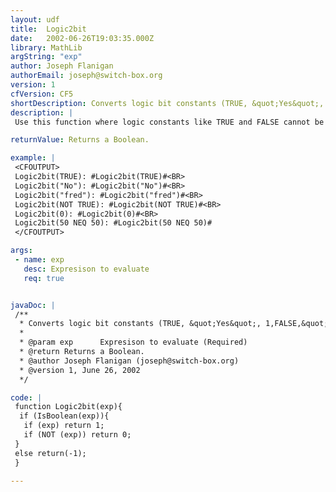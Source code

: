```yaml
---
layout: udf
title:  Logic2bit
date:   2002-06-26T19:03:35.000Z
library: MathLib
argString: "exp"
author: Joseph Flanigan
authorEmail: joseph@switch-box.org
version: 1
cfVersion: CF5
shortDescription: Converts logic bit constants (TRUE, &quot;Yes&quot;, 1,FALSE,&quot;No&quot;,0) or logical expressions to bit values (1,0).  A non-boolean value returns a -1 value.
description: |
 Use this function where logic constants like TRUE and FALSE cannot be used. A non-bit value -1 is used when valid expression is not a logic value.

returnValue: Returns a Boolean.

example: |
 <CFOUTPUT>
 Logic2bit(TRUE): #Logic2bit(TRUE)#<BR>
 Logic2bit("No"): #Logic2bit("No")#<BR>
 Logic2bit("fred"): #Logic2bit("fred")#<BR>
 Logic2bit(NOT TRUE): #Logic2bit(NOT TRUE)#<BR>
 Logic2bit(0): #Logic2bit(0)#<BR>
 Logic2bit(50 NEQ 50): #Logic2bit(50 NEQ 50)#
 </CFOUTPUT>

args:
 - name: exp
   desc: Expresison to evaluate
   req: true


javaDoc: |
 /**
  * Converts logic bit constants (TRUE, &quot;Yes&quot;, 1,FALSE,&quot;No&quot;,0) or logical expressions to bit values (1,0).  A non-boolean value returns a -1 value.
  * 
  * @param exp      Expresison to evaluate (Required)
  * @return Returns a Boolean. 
  * @author Joseph Flanigan (joseph@switch-box.org) 
  * @version 1, June 26, 2002 
  */

code: |
 function Logic2bit(exp){
  if (IsBoolean(exp)){
   if (exp) return 1;
   if (NOT (exp)) return 0;
 }
 else return(-1);
 }

---
```


